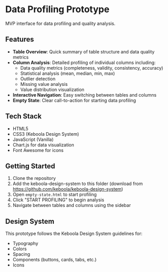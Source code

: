 # Data Profiling Prototype

MVP interface for data profiling and quality analysis.

## Features

- **Table Overview**: Quick summary of table structure and data quality metrics
- **Column Analysis**: Detailed profiling of individual columns including:
  - Data quality metrics (completeness, validity, consistency, accuracy)
  - Statistical analysis (mean, median, min, max)
  - Outlier detection
  - Missing value analysis
  - Value distribution visualization
- **Interactive Navigation**: Easy switching between tables and columns
- **Empty State**: Clear call-to-action for starting data profiling

## Tech Stack

- HTML5
- CSS3 (Keboola Design System)
- JavaScript (Vanilla)
- Chart.js for data visualization
- Font Awesome for icons

## Getting Started

1. Clone the repository
2. Add the keboola-design-system to this folder (download from https://github.com/keboola/keboola-design-system)
3. Open `empty-state.html` to start profiling
4. Click "START PROFILING" to begin analysis
5. Navigate between tables and columns using the sidebar

## Design System

This prototype follows the Keboola Design System guidelines for:
- Typography
- Colors
- Spacing
- Components (buttons, cards, tabs, etc.)
- Icons 
